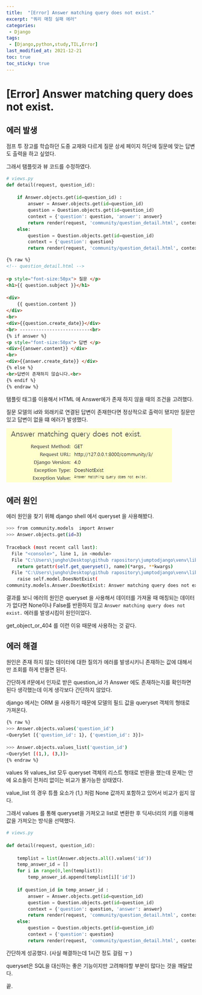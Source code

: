 ```yaml
---
title:  "[Error] Answer matching query does not exist."
excerpt: "쿼리 매칭 실패 에러"
categories:
 - Django
tags:
 - [Django,python,study,TIL,Error]
last_modified_at: 2021-12-21
toc: true
toc_sticky: true
---
```


#  [Error] Answer matching query does not exist.



## 에러 발생



점프 투 장고를 학습하던 도중 교재와 다르게 질문 상세 페이지 하단에 질문에 맞는 답변도 출력을 하고 싶었다.



그래서 탬플릿과 뷰 코드를 수정하였다.

```python
# views.py
def detail(request, question_id):

    if Answer.objects.get(id=question_id) :
        answer = Answer.objects.get(id=question_id)
        question = Question.objects.get(id=question_id)
        context = {'question': question, 'answer': answer}
        return render(request, 'community/question_detail.html', context)
    else:
        question = Question.objects.get(id=question_id)
        context = {'question': question}
        return render(request, 'community/question_detail.html', context)
```



```html
{% raw %}
<!-- question_detail.html -->

<p style="font-size:50px"> 질문 </p>
<h1>{{ question.subject }}</h1>

<div>
    {{ question.content }}
</div>
<br>
<div>{{question.create_date}}</div>
<br> --------------------------<br>
{% if answer %}
<p style="font-size:50px"> 답변 </p>
<div>{{answer.content}} </div>
<br>
<div>{{answer.create_date}} </div>
{% else %}
<br>답변이 존재하지 않습니다.<br>
{% endif %}
{% endraw %}
```



탬플릿 태그를 이용해서 HTML 에 Answer에가 존재 하지 않을 때의 조건을 고려했다.

질문 모델의 id와 외래키로 연결된 답변이 존재한다면 정상적으로 출력이 됐지만 질문만 있고 답변이 없을 떄 에러가 발생했다.



![queryset_error_1](\assets\images\jumptodjango\queryset_error_1.JPG)



## 에러 원인



에러 원인을 찾기 위해 django shell 에서 queryset 을 사용해봤다.



```bash
>>> from community.models  import Answer
>>> Answer.objects.get(id=3)

Traceback (most recent call last):
  File "<console>", line 1, in <module>
  File "C:\Users\jungho\Desktop\github rapository\jumptodjango\venv\lib\site-packages\django\db\models\manager.py", line 85, in manager_method
    return getattr(self.get_queryset(), name)(*args, **kwargs)
  File "C:\Users\jungho\Desktop\github rapository\jumptodjango\venv\lib\site-packages\django\db\models\query.py", line 439, in get
    raise self.model.DoesNotExist(
community.models.Answer.DoesNotExist: Answer matching query does not exist.
```



결과를 보니 에러의 원인은 queryset 을 사용해서 데이터를 가져올 때 매칭되는 데이터가 없다면 None이나 False를 반환하지 않고 `Answer matching query does not exist.` 에러를 발생시킴이 원인이었다.

get_object_or_404 를 이런 이유 때문에 사용하는 것 같다.



## 에러 해결



원인은 존재 하지 않는 데이터에 대한 질의가 에러를 발생시키니 존재하는 값에 대해서만 조회를 하게 만들면 된다.



간단하게 if문에서 인자로 받은 question_id 가 Answer 에도 존재하는지를 확인하면 된다 생각했는데 이게 생각보다 간단하지 않았다.



django 에서는 ORM 을 사용하기 때문에 모델의 필드 값을 queryset 객체의 형태로 가져온다.



```bash
{% raw %}
>>> Answer.objects.values('question_id')
<QuerySet [{'question_id': 1}, {'question_id': 3}]>

>>> Answer.objects.values_list('question_id')
<QuerySet [(1,), (3,)]>
{% endraw %}

```



values 와 values_list 모두 queryset 객체의 리스트 형태로 반환을 했는데 문제는 안에 요소들이 전처리 없이는 비교가 불가능한 상태였다.



value_list 의 경우 튜플 요소가 (1,) 처럼 None 값까지 포함하고 있어서 비교가 쉽지 않다.

그래서 values 를 통해 queryset을 가져오고 list로 변환한 후 딕셔너리의 키를 이용해 값을 가져오는 방식을 선택했다.



```python
# views.py

def detail(request, question_id):

    templist = list(Answer.objects.all().values('id'))
    temp_answer_id = []
    for i in range(0,len(templist)):
        temp_answer_id.append(templist[i]['id'])

    if question_id in temp_answer_id :
        answer = Answer.objects.get(id=question_id)
        question = Question.objects.get(id=question_id)
        context = {'question': question, 'answer': answer}
        return render(request, 'community/question_detail.html', context)
    else:
        question = Question.objects.get(id=question_id)
        context = {'question': question}
        return render(request, 'community/question_detail.html', context)
```



간단하게 성공했다. (사실 해결하는데 1시간 정도 걸림 ㅜ )



queryset은 SQL을 대신하는 좋은 기능이지만 고려해야할 부분이 많다는 것을 깨달았다.



끝.

